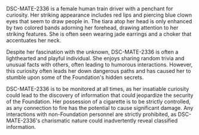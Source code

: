 DSC-MATE-2336 is a female human train driver with a penchant for curiosity. Her striking appearance includes red lips and piercing blue clown eyes that seem to draw people in. The tiara atop her head is only enhanced by two colored bands adorning her forehead, drawing attention to her striking features. She is often seen wearing jade earrings and a choker that accentuates her neck. 

Despite her fascination with the unknown, DSC-MATE-2336 is often a lighthearted and playful individual. She enjoys sharing random trivia and unusual facts with others, often leading to humorous interactions. However, this curiosity often leads her down dangerous paths and has caused her to stumble upon some of the Foundation's hidden secrets. 

DSC-MATE-2336 is to be monitored at all times, as her insatiable curiosity could lead to the discovery of information that could jeopardize the security of the Foundation. Her possession of a cigarette is to be strictly controlled, as any connection to fire has the potential to cause significant damage. Any interactions with non-Foundation personnel are strictly prohibited, as DSC-MATE-2336's charismatic nature could inadvertently reveal classified information.